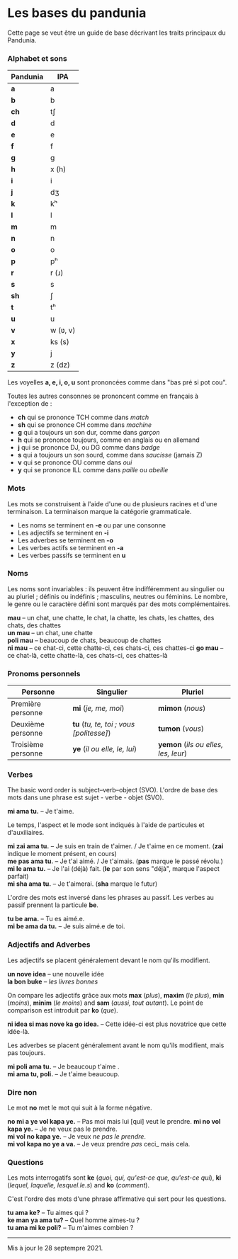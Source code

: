 ﻿# Les bases du pandunia

Cette page se veut être un guide de base décrivant les traits principaux du Pandunia.


### Alphabet et sons

| Pandunia | IPA |
|----------|-----|
| **a**  | a |
| **b**  | b |
| **ch** | tʃ |
| **d**  | d |
| **e**  | e |
| **f**  | f |
| **g**  | g |
| **h**  | x (h) |
| **i**  | i |
| **j**  | dʒ |
| **k**  | kʰ |
| **l**  | l |
| **m**  | m |
| **n**  | n |
| **o**  | o |
| **p**  | pʰ |
| **r**  | r (ɹ) |
| **s**  | s |
| **sh** | ʃ |
| **t**  | tʰ |
| **u**  | u |
| **v**  | w (ʋ, v) |
| **x**  | ks (s) |
| **y**  | j |
| **z**  | z (dz) |

Les voyelles **a, e, i, o, u** sont prononcées comme dans "bas pré si pot cou".

Toutes les autres consonnes se prononcent comme en français à l'exception de :

- **ch** qui se prononce  TCH comme dans _match_
- **sh** qui se prononce CH comme dans _machine_
- **g** qui a toujours un son dur, comme dans _garçon_
- **h** qui se prononce toujours, comme en anglais ou en allemand
- **j** qui se prononce DJ, ou DG comme dans _badge_
- **s** qui a toujours un son sourd, comme dans _saucisse_ (jamais Z)
- **v** qui se prononce OU comme dans _oui_
- **y** qui se prononce ILL comme dans _paille_ ou _abeille_


### Mots

Les mots se construisent à l'aide d'une ou de plusieurs racines et d'une terminaison. La terminaison marque la catégorie grammaticale.

- Les noms se terminent en **-e** ou par une consonne
- Les adjectifs se terminent en **-i**
- Les adverbes se terminent en  **-o**
- Les verbes actifs se terminent en **-a**
- Les verbes passifs se terminent en **u**

### Noms

Les noms sont invariables : ils peuvent être indifféremment au singulier ou au pluriel ; définis ou indéfinis ; masculins, neutres ou féminins.
Le nombre, le genre ou le caractère défini sont marqués par des mots complémentaires.

**mau**
– un chat, une chatte, le chat, la chatte, les chats, les chattes, des chats, des chattes  
**un mau**
– un chat, une chatte  
**poli mau**
– beaucoup de chats, beaucoup de chattes  
**ni mau**
– ce chat-ci, cette chatte-ci, ces chats-ci, ces chattes-ci
**go mau**
– ce chat-là, cette chatte-là, ces chats-ci, ces chattes-là

### Pronoms personnels

| Personne | Singulier                         | Pluriel                  |
|--------|----------------------------------|-------------------------|
| Première personne | **mi** (_je, me, moi_) | **mimon** (_nous_) |
| Deuxième personne | **tu** (_tu, te, toi ; vous [politesse]_) | **tumon** (_vous_) |
| Troisième personne | **ye** (_il ou elle, le, lui_) | **yemon** (_ils ou elles, les, leur_) |

### Verbes

The basic word order is subject–verb–object (SVO).
L'ordre de base des mots dans une phrase est sujet - verbe - objet (SVO).

**mi ama tu.**
– Je t'aime.

Le temps, l'aspect et le mode sont indiqués à l'aide de particules et d'auxiliaires.

**mi zai ama tu.**
– Je suis en train de t'aimer. / Je t'aime en ce moment.
(**zai** indique le moment présent, en cours)  
**me pas ama tu.**
– Je t'ai aimé. / Je t'aimais.
(**pas** marque le passé révolu.)  
**mi le ama tu.**
– Je l'ai (déjà) fait.
(**le** par son sens "déjà", marque l'aspect parfait)  
**mi sha ama tu.**
– Je t'aimerai.
(**sha** marque le futur)

L'ordre des mots est inversé dans les phrases au passif.
Les verbes au passif prennent la particule **be**.

**tu be ama.**
– Tu es aimé.e.  
**mi be ama da tu.**
– Je suis aimé.e de toi.


### Adjectifs and Adverbes

Les adjectifs se placent généralement devant le nom qu'ils modifient.

**un nove idea**
– une nouvelle idée  
**la bon buke**
– _les livres bonnes_

On compare les adjectifs grâce aux mots
**max** (_plus_), **maxim** (_le plus_),
**min** (_moins_), **minim** (_le moins_) and **sam** (_aussi, tout autant_).
Le point de comparison est introduit par **ko** (_que_).

**ni idea si mas nove ka go idea.**
– Cette idée-ci est plus novatrice que cette idée-là.

Les adverbes se placent généralement avant le nom qu'ils modifient, mais pas toujours.

**mi poli ama tu.**
– Je beaucoup t'aime .  
**mi ama tu, poli.**
– Je t'aime beaucoup.


### Dire non

Le mot **no** met le mot qui suit à la forme négative.

**no mi a ye vol kapa ye.**
– Pas moi mais lui [qui] veut le prendre.
**mi no vol kapa ye.**
– Je ne veux pas le prendre.  
**mi vol no kapa ye.**
– Je veux _ne pas le prendre_.  
**mi vol kapa no ye a va.**
– Je veux prendre _pas_ ceci_ mais cela.


### Questions

Les mots interrogatifs sont
**ke** (_quoi, qui, qu'est-ce que, qu'est-ce qui_), **ki** (_lequel, laquelle, lesquel.le.s_) and **ko** (_comment_).

C'est l'ordre des mots d'une phrase affirmative qui sert pour les questions.

**tu ama ke?**
– Tu aimes qui ?  
**ke man ya ama tu?**
– Quel homme aimes-tu ?  
**tu ama mi ke poli?**
– Tu m'aimes combien ?

---
Mis à jour le 28 septempre 2021.
